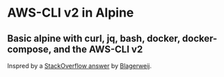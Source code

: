 # AWS-CLI v2 in Alpine

## Basic alpine with curl, jq, bash, docker, docker-compose, and the AWS-CLI v2

Inspred by a [StackOverflow answer](https://stackoverflow.com/a/61268529/2051454) by [Blagerweij](https://stackoverflow.com/users/1704634/blagerweij).


